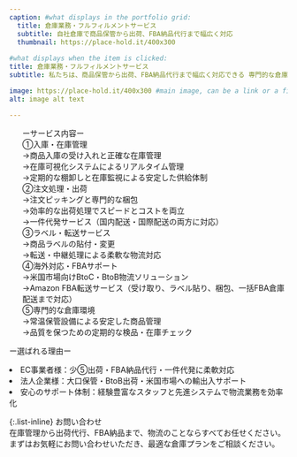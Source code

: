 ```yaml
---
caption: #what displays in the portfolio grid:
  title: 倉庫業務・フルフィルメントサービス
  subtitle: 自社倉庫で商品保管から出荷、FBA納品代行まで幅広く対応
  thumbnail: https://place-hold.it/400x300
  
#what displays when the item is clicked:
title: 倉庫業務・フルフィルメントサービス
subtitle: 私たちは、商品保管から出荷、FBA納品代行まで幅広く対応できる 専門的な倉庫サービス を提供しています。在庫の「見える化」と効率的なオペレーションにより、EC事業者様から法人企業様まで安心してご利用いただけます。

image: https://place-hold.it/400x300 #main image, can be a link or a file in assets/img/portfolio
alt: image alt text

---
```

<ul>
ーサービス内容ー<br>
①入庫・在庫管理<br>
 →商品入庫の受け入れと正確な在庫管理<br>
 →在庫可視化システムによるリアルタイム管理<br>
 →定期的な棚卸しと在庫監視による安定した供給体制<br>
②注文処理・出荷<br>
 →注文ピッキングと専門的な梱包<br>
 →効率的な出荷処理でスピードとコストを両立<br>
 →一件代発サービス（国内配送・国際配送の両方に対応）<br>
③ラベル・転送サービス<br>
 →商品ラベルの貼付・変更<br>
 →転送・中継処理による柔軟な物流対応<br>
④海外対応・FBAサポート<br>
 →米国市場向けBtoC・BtoB物流ソリューション<br>
 →Amazon FBA転送サービス（受け取り、ラベル貼り、梱包、一括FBA倉庫配送まで対応）<br>
⑤専門的な倉庫環境<br>
 →常温保管設備による安定した商品管理<br>
 →品質を保つための定期的な検品・在庫チェック<br>
</ul>

ー選ばれる理由ー
 <li>EC事業者様：少⑤出荷・FBA納品代行・一件代発に柔軟対応</li>
 <li>法人企業様：大口保管・BtoB出荷・米国市場への輸出入サポート</li>
 <li>安心のサポート体制：経験豊富なスタッフと先進システムで物流業務を効率化</li>


{:.list-inline} 
お問い合わせ<br>
在庫管理から出荷代行、FBA納品まで、物流のことならすべてお任せください。<br>
まずはお気軽にお問い合わせいただき、最適な倉庫プランをご相談ください。<br>
